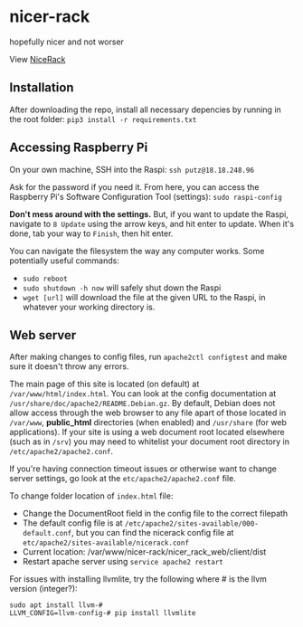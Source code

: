 # nicer-rack

hopefully nicer and not worser

View [NiceRack](nicerack.mit.edu)

## Installation

After downloading the repo, install all necessary depencies by running in the root folder:
`pip3 install -r requirements.txt`

## Accessing Raspberry Pi

On your own machine, SSH into the Raspi: `ssh putz@18.18.248.96`

Ask for the password if you need it. From here, you can access the Raspberry Pi's Software Configuration Tool (settings): `sudo raspi-config`

**Don't mess around with the settings.** But, if you want to update the Raspi, navigate to `8 Update` using the arrow keys, and hit enter to update. When it's done, tab your way to `Finish`, then hit enter.

You can navigate the filesystem the way any computer works. Some potentially useful commands:
* `sudo reboot`
* `sudo shutdown -h now` will safely shut down the Raspi
* `wget [url]` will download the file at the given URL to the Raspi, in whatever your working directory is.

## Web server

After making changes to config files, run `apache2ctl configtest` and make sure it doesn't throw any errors.

The main page of this site is located (on default) at `/var/www/html/index.html`. You can look at the config documentation at `/usr/share/doc/apache2/README.Debian.gz`. By default, Debian does not allow access through the web browser to any file apart of those located in `/var/www`, **public_html** directories (when enabled) and `/usr/share` (for web applications). If your site is using a web document root located elsewhere (such as in `/srv`) you may need to whitelist your document root directory in `/etc/apache2/apache2.conf`.

If you're having connection timeout issues or otherwise want to change server settings, go look at the `etc/apache2/apache2.conf` file.

To change folder location of `index.html` file:
* Change the DocumentRoot field in the config file to the correct filepath
* The default config file is at `/etc/apache2/sites-available/000-default.conf`, but you can find the nicerack config file at `etc/apache2/sites-available/nicerack.conf`
* Current location: /var/www/nicer-rack/nicer_rack_web/client/dist
* Restart apache server using `service apache2 restart`

For issues with installing llvmlite, try the following where # is the llvm version (integer?):
```
sudo apt install llvm-#
LLVM_CONFIG=llvm-config-# pip install llvmlite
```